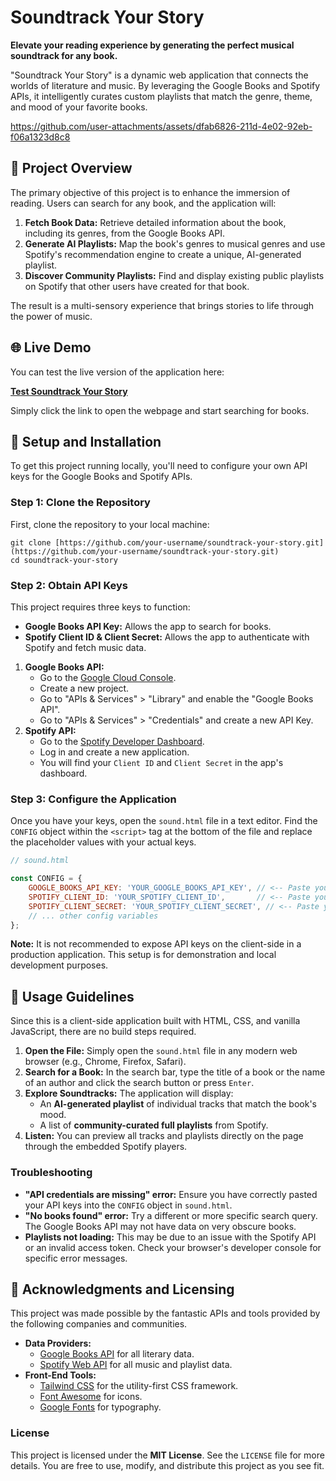 # Soundtrack Your Story

**Elevate your reading experience by generating the perfect musical soundtrack for any book.**

"Soundtrack Your Story" is a dynamic web application that connects the worlds of literature and music. By leveraging the Google Books and Spotify APIs, it intelligently curates custom playlists that match the genre, theme, and mood of your favorite books.


https://github.com/user-attachments/assets/dfab6826-211d-4e02-92eb-f06a1323d8c8


## 🎵 Project Overview

The primary objective of this project is to enhance the immersion of reading. Users can search for any book, and the application will:

1.  **Fetch Book Data:** Retrieve detailed information about the book, including its genres, from the Google Books API.
2.  **Generate AI Playlists:** Map the book's genres to musical genres and use Spotify's recommendation engine to create a unique, AI-generated playlist.
3.  **Discover Community Playlists:** Find and display existing public playlists on Spotify that other users have created for that book.

The result is a multi-sensory experience that brings stories to life through the power of music.

## 🌐 Live Demo

You can test the live version of the application here:

**[Test Soundtrack Your Story](https://sushants-codeandproject-hub.on.drv.tw/sound%20/sound_ff.html)**

Simply click the link to open the webpage and start searching for books.

## 🚀 Setup and Installation

To get this project running locally, you'll need to configure your own API keys for the Google Books and Spotify APIs.

### Step 1: Clone the Repository

First, clone the repository to your local machine:

```
git clone [https://github.com/your-username/soundtrack-your-story.git](https://github.com/your-username/soundtrack-your-story.git)
cd soundtrack-your-story
```

### Step 2: Obtain API Keys

This project requires three keys to function:

* **Google Books API Key:** Allows the app to search for books.
* **Spotify Client ID & Client Secret:** Allows the app to authenticate with Spotify and fetch music data.

1.  **Google Books API:**
    * Go to the [Google Cloud Console](https://console.cloud.google.com/).
    * Create a new project.
    * Go to "APIs & Services" > "Library" and enable the "Google Books API".
    * Go to "APIs & Services" > "Credentials" and create a new API Key.
2.  **Spotify API:**
    * Go to the [Spotify Developer Dashboard](https://developer.spotify.com/dashboard/).
    * Log in and create a new application.
    * You will find your `Client ID` and `Client Secret` in the app's dashboard.

### Step 3: Configure the Application

Once you have your keys, open the `sound.html` file in a text editor. Find the `CONFIG` object within the `<script>` tag at the bottom of the file and replace the placeholder values with your actual keys.

```javascript
// sound.html

const CONFIG = {
    GOOGLE_BOOKS_API_KEY: 'YOUR_GOOGLE_BOOKS_API_KEY', // <-- Paste your key here
    SPOTIFY_CLIENT_ID: 'YOUR_SPOTIFY_CLIENT_ID',       // <-- Paste your client ID here
    SPOTIFY_CLIENT_SECRET: 'YOUR_SPOTIFY_CLIENT_SECRET', // <-- Paste your client secret here
    // ... other config variables
};
```

**Note:** It is not recommended to expose API keys on the client-side in a production application. This setup is for demonstration and local development purposes.

## 📖 Usage Guidelines

Since this is a client-side application built with HTML, CSS, and vanilla JavaScript, there are no build steps required.

1.  **Open the File:** Simply open the `sound.html` file in any modern web browser (e.g., Chrome, Firefox, Safari).
2.  **Search for a Book:** In the search bar, type the title of a book or the name of an author and click the search button or press `Enter`.
3.  **Explore Soundtracks:** The application will display:
    * An **AI-generated playlist** of individual tracks that match the book's mood.
    * A list of **community-curated full playlists** from Spotify.
4.  **Listen:** You can preview all tracks and playlists directly on the page through the embedded Spotify players.

### Troubleshooting

* **"API credentials are missing" error:** Ensure you have correctly pasted your API keys into the `CONFIG` object in `sound.html`.
* **"No books found" error:** Try a different or more specific search query. The Google Books API may not have data on very obscure books.
* **Playlists not loading:** This may be due to an issue with the Spotify API or an invalid access token. Check your browser's developer console for specific error messages.

## 🙏 Acknowledgments and Licensing

This project was made possible by the fantastic APIs and tools provided by the following companies and communities.

* **Data Providers:**
    * [Google Books API](https://developers.google.com/books) for all literary data.
    * [Spotify Web API](https://developer.spotify.com/documentation/web-api/) for all music and playlist data.
* **Front-End Tools:**
    * [Tailwind CSS](https://tailwindcss.com/) for the utility-first CSS framework.
    * [Font Awesome](https://fontawesome.com/) for icons.
    * [Google Fonts](https://fonts.google.com/) for typography.

### License

This project is licensed under the **MIT License**. See the `LICENSE` file for more details. You are free to use, modify, and distribute this project as you see fit.
